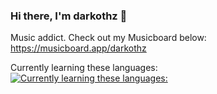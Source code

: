 ### Hi there, I'm darkothz 👋

Music addict. Check out my Musicboard below:
<br>
https://musicboard.app/darkothz


Currently learning these languages:
<br>
[![Currently learning these languages:](https://skills.thijs.gg/icons?i=,html,css,js)](https://skills.thijs.gg)


